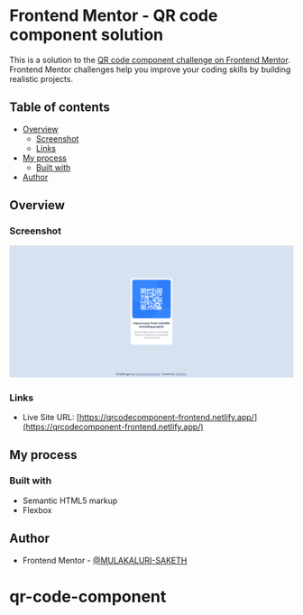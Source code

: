# Frontend Mentor - QR code component solution

This is a solution to the [QR code component challenge on Frontend Mentor](https://www.frontendmentor.io/challenges/qr-code-component-iux_sIO_H). Frontend Mentor challenges help you improve your coding skills by building realistic projects. 

## Table of contents

- [Overview](#overview)
  - [Screenshot](#screenshot)
  - [Links](#links)
- [My process](#my-process)
  - [Built with](#built-with)
- [Author](#author)

## Overview

### Screenshot

![](./screenshot.png)

### Links

- Live Site URL: [https://qrcodecomponent-frontend.netlify.app/](https://qrcodecomponent-frontend.netlify.app/)

## My process

### Built with

- Semantic HTML5 markup
- Flexbox


## Author

- Frontend Mentor - [@MULAKALURI-SAKETH](https://www.frontendmentor.io/profile/MULAKALURI-SAKETH)
# qr-code-component
